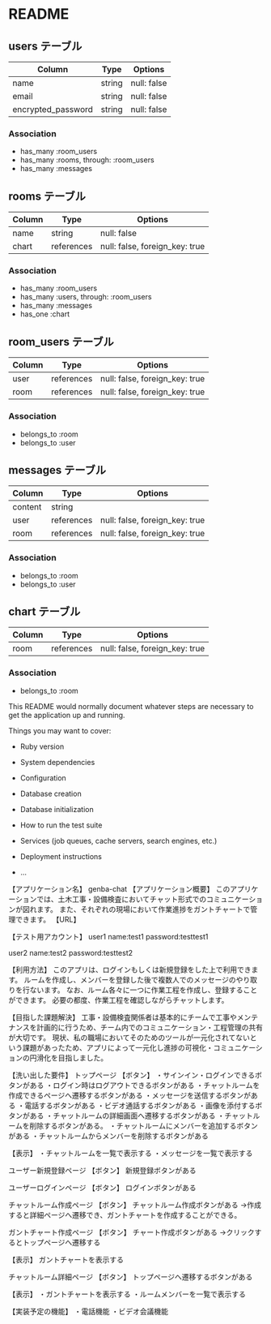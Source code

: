 # README

## users テーブル

| Column             | Type   | Options     |
| ------------------ | ------ | ----------- |
| name               | string | null: false |
| email              | string | null: false |
| encrypted_password | string | null: false |

### Association

- has_many :room_users
- has_many :rooms, through: :room_users
- has_many :messages

## rooms テーブル

| Column | Type       | Options                        |
| ------ | ---------- | ------------------------------ |
| name   | string     | null: false                    |
| chart  | references | null: false, foreign_key: true |

### Association

- has_many :room_users
- has_many :users, through: :room_users
- has_many :messages
- has_one  :chart

## room_users テーブル

| Column | Type       | Options                        |
| ------ | ---------- | ------------------------------ |
| user   | references | null: false, foreign_key: true |
| room   | references | null: false, foreign_key: true |

### Association

- belongs_to :room
- belongs_to :user

## messages テーブル

| Column  | Type       | Options                        |
| ------- | ---------- | ------------------------------ |
| content | string     |                                |
| user    | references | null: false, foreign_key: true |
| room    | references | null: false, foreign_key: true |

### Association

- belongs_to :room
- belongs_to :user

## chart テーブル

| Column | Type       | Options                        |
| ------ | ---------- | ------------------------------ |
| room   | references | null: false, foreign_key: true |

### Association

- belongs_to :room

This README would normally document whatever steps are necessary to get the
application up and running.

Things you may want to cover:

* Ruby version

* System dependencies

* Configuration

* Database creation

* Database initialization

* How to run the test suite

* Services (job queues, cache servers, search engines, etc.)

* Deployment instructions

* ...

【アプリケーション名】
genba-chat
【アプリケーション概要】
このアプリケーションでは、土木工事・設備検査においてチャット形式でのコミュニケーションが図れます。
また、それぞれの現場において作業進捗をガントチャートで管理できます。
【URL】

【テスト用アカウント】
user1
name:test1
password:testtest1

user2
name:test2
password:testtest2

【利用方法】
このアプリは、ログインもしくは新規登録をした上で利用できます。
ルームを作成し、メンバーを登録した後で複数人でのメッセージのやり取りを行ないます。
なお、ルーム各々に一つに作業工程を作成し、登録することができます。
必要の都度、作業工程を確認しながらチャットします。

【目指した課題解決】
工事・設備検査関係者は基本的にチームで工事やメンテナンスを計画的に行うため、チーム内でのコミュニケーション・工程管理の共有が大切です。
現状、私の職場においてそのためのツールが一元化されてないという課題があったため、アプリによって一元化し進捗の可視化・コミュニケーションの円滑化を目指しました。

【洗い出した要件】
トップページ
【ボタン】
・サインイン・ログインできるボタンがある
・ログイン時はログアウトできるボタンがある
・チャットルームを作成できるページへ遷移するボタンがある
・メッセージを送信するボタンがある
・電話するボタンがある
・ビデオ通話するボタンがある
・画像を添付するボタンがある
・チャットルームの詳細画面へ遷移するボタンがある
・チャットルームを削除するボタンがある。
・チャットルームにメンバーを追加するボタンがある
・チャットルームからメンバーを削除するボタンがある

【表示】
・チャットルームを一覧で表示する
・メッセージを一覧で表示する


ユーザー新規登録ページ
【ボタン】
新規登録ボタンがある


ユーザーログインページ
【ボタン】
ログインボタンがある

チャットルーム作成ページ
【ボタン】
チャットルーム作成ボタンがある
→作成すると詳細ページへ遷移でき、ガントチャートを作成することができる。

ガントチャート作成ページ
【ボタン】
チャート作成ボタンがある
→クリックするとトップページへ遷移する

【表示】
ガントチャートを表示する

チャットルーム詳細ページ
【ボタン】
トップページへ遷移するボタンがある

【表示】
・ガントチャートを表示する
・ルームメンバーを一覧で表示する


【実装予定の機能】
・電話機能
・ビデオ会議機能
